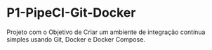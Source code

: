 # P1-PipeCI-Git-Docker
Projeto com o Objetivo de  Criar um ambiente de integração contínua simples usando Git, Docker e Docker Compose. 
